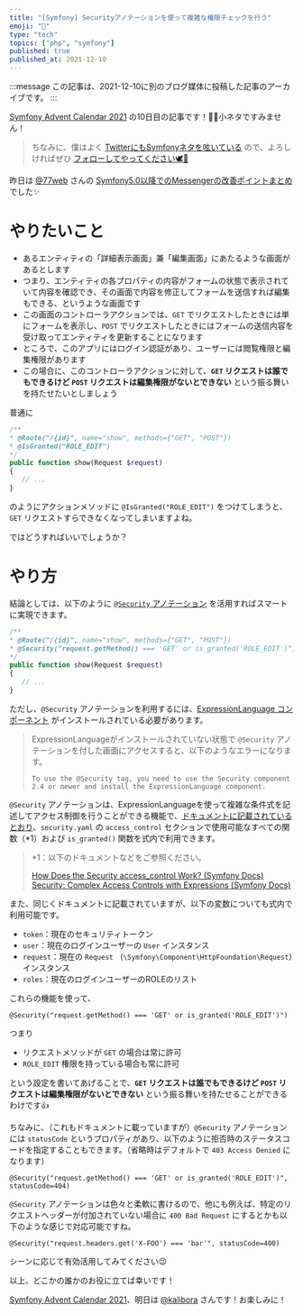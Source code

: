 ```yaml
---
title: "[Symfony] Securityアノテーションを使って複雑な権限チェックを行う"
emoji: "🎻"
type: "tech"
topics: ["php", "symfony"]
published: true
published_at: 2021-12-10
---
```


:::message
この記事は、2021-12-10に別のブログ媒体に投稿した記事のアーカイブです。
:::

[Symfony Advent Calendar 2021](https://qiita.com/advent-calendar/2021/symfony) の10日目の記事です！🎄🌙小ネタですみません！

> ちなみに、僕はよく [TwitterにもSymfonyネタを呟いている](https://twitter.com/search?q=from%3Attskch%20(symfony%20OR%20doctrine)&src=typed_query&f=live) ので、よろしければぜひ [フォローしてやってください🕊🤲](https://twitter.com/ttskch)

昨日は [@77web](https://twitter.com/77web) さんの [Symfony5.0以降でのMessengerの改善ポイントまとめ](https://tech.quartetcom.co.jp/2021/12/09/symfony5-messenger-improvements/) でした✨

# やりたいこと

* あるエンティティの「詳細表示画面」兼「編集画面」にあたるような画面があるとします
* つまり、エンティティの各プロパティの内容がフォームの状態で表示されていて内容を確認でき、その画面で内容を修正してフォームを送信すれば編集もできる、というような画面です
* この画面のコントローラアクションでは、`GET` でリクエストしたときには単にフォームを表示し、`POST` でリクエストしたときにはフォームの送信内容を受け取ってエンティティを更新することになります
* ところで、このアプリにはログイン認証があり、ユーザーには閲覧権限と編集権限があります
* この場合に、このコントローラアクションに対して、**`GET` リクエストは誰でもできるけど `POST` リクエストは編集権限がないとできない** という振る舞いを持たせたいとしましょう

普通に

```php
/**
* @Route("/{id}", name="show", methods={"GET", "POST"})
* @IsGranted("ROLE_EDIT")
*/
public function show(Request $request)
{
   // ...
}
```

のようにアクションメソッドに `@IsGranted("ROLE_EDIT")` をつけてしまうと、`GET` リクエストすらできなくなってしまいますよね。

ではどうすればいいでしょうか？

# やり方

結論としては、以下のように [`@Security` アノテーション](https://symfony.com/bundles/SensioFrameworkExtraBundle/current/annotations/security.html) を活用すればスマートに実現できます。

```php
/**
* @Route("/{id}", name="show", methods={"GET", "POST"})
* @Security("request.getMethod() === 'GET' or is_granted('ROLE_EDIT')")
*/
public function show(Request $request)
{
   // ...
}
```

ただし、`@Security` アノテーションを利用するには、[ExpressionLanguage コンポーネント](https://symfony.com/doc/current/components/expression_language.html) がインストールされている必要があります。

> ExpressionLanguageがインストールされていない状態で `@Security` アノテーションを付した画面にアクセスすると、以下のようなエラーになります。
>
> ```
> To use the @Security tag, you need to use the Security component 2.4 or newer and install the ExpressionLanguage component.
> ```

`@Security` アノテーションは、ExpressionLanguageを使って複雑な条件式を記述してアクセス制御を行うことができる機能で、[ドキュメントに記載されているとおり](https://symfony.com/bundles/SensioFrameworkExtraBundle/current/annotations/security.html#security)、`security.yaml` の `access_control` セクションで使用可能なすべての関数（*1）および `is_granted()` 関数を式内で利用できます。


> *1：以下のドキュメントなどをご参照ください。
> 
> [How Does the Security access_control Work? (Symfony Docs)](https://symfony.com/doc/current/security/access_control.html#securing-by-an-expression)
> [Security: Complex Access Controls with Expressions (Symfony Docs)](https://symfony.com/doc/current/security/expressions.html#security-expression-variables)

また、同じくドキュメントに記載されていますが、以下の変数についても式内で利用可能です。

* `token`：現在のセキュリティトークン
* `user`：現在のログインユーザーの `User` インスタンス
* `request`：現在の `Request` （`\Symfony\Component\HttpFoundation\Request`）インスタンス
* `roles`：現在のログインユーザーのROLEのリスト

これらの機能を使って、

```
@Security("request.getMethod() === 'GET' or is_granted('ROLE_EDIT')")
```

つまり

* リクエストメソッドが `GET` の場合は常に許可
* `ROLE_EDIT` 権限を持っている場合も常に許可

という設定を書いてあげることで、**`GET` リクエストは誰でもできるけど `POST` リクエストは編集権限がないとできない** という振る舞いを持たせることができるわけです👍

ちなみに、（これもドキュメントに載っていますが）`@Security` アノテーションには `statusCode` というプロパティがあり、以下のように拒否時のステータスコードを指定することもできます。（省略時はデフォルトで `403 Access Denied` になります）

```
@Security("request.getMethod() === 'GET' or is_granted('ROLE_EDIT')", statusCode=404)
```

`@Security` アノテーションは色々と柔軟に書けるので、他にも例えば、特定のリクエストヘッダーが付加されていない場合に `400 Bad Request` にするとかも以下のような感じで対応可能ですね。

```
@Security("request.headers.get('X-FOO') === 'bar'", statusCode=400)
```

シーンに応じて有効活用してみてください😉

以上、どこかの誰かのお役に立てば幸いです！

[Symfony Advent Calendar 2021](https://qiita.com/advent-calendar/2021/symfony)、明日は [@kalibora](https://twitter.com/kalibora) さんです！お楽しみに！
